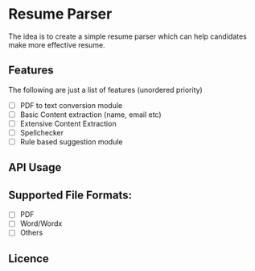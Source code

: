 # Resume Parser

The idea is to create a simple resume parser which can help candidates make
more effective resume.

## Features
The following are just a list of features (unordered priority)

- [ ] PDF to text conversion module
- [ ] Basic Content extraction (name, email etc)
- [ ] Extensive Content Extraction
- [ ] Spellchecker
- [ ] Rule based suggestion module

## API Usage


## Supported File Formats:
- [ ] PDF
- [ ] Word/Wordx
- [ ] Others

## Licence 
